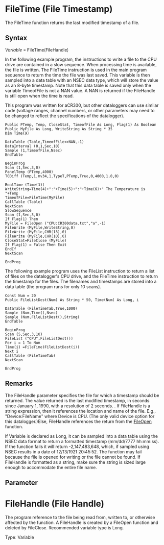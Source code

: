 # FileTime (File Timestamp)

The FileTime function returns the last modified timestamp of a file.

## Syntax

_Variable_ = FileTime(FileHandle)

In the following example program, the instructions to write a file to the CPU drive are contained in a slow sequence. When processing time is available, the file is written. The FileTime instruction is used in the main program sequence to return the time the file was last saved. This variable is then sampled into a data table with an NSEC data type, which will store the value as an 8-byte timestamp. Note that this data table is saved only when the variable TimeofFile is not a NAN value. A NAN is returned if the FileHandle is still open when the time is read.

This program was written for aCR300, but other dataloggers can use similar code (voltage ranges, channel numbers, or other parameters may need to be changed to reflect the specifications of the datalogger).

```
Public PTemp, Temp, CloseStat, TimeofFile As Long, Flag(1) As Boolean
Public MyFile As Long, WriteString As String * 35
Dim Time(9)

DataTable (Table,TimeofFile<>NAN,-1)
DataInterval (0,1,Sec,10)
Sample (1,TimeofFile,Nsec)
EndTable

BeginProg
Scan (1,Sec,3,0)
PanelTemp (PTemp,4000)
TCDiff (Temp,1,mv34,1,TypeT,PTemp,True,0,4000,1.0,0)

RealTime (Time(1))
WriteString=Time(4)+":"+Time(5)+":"+Time(6)+" The Temperature is "+Temp
TimeofFile=FileTime(MyFile)
CallTable (Table)
NextScan
SlowSequence
Scan (1,Sec,3,0)
If Flag(1) Then
MyFile = FileOpen ("CPU:CR300data.txt","a",-1)
FileWrite (MyFile,WriteString,0)
FileWrite (MyFile,CHR(13),0)
FileWrite (MyFile,CHR(10),0)
CloseStat=FileClose (MyFile)
If Flag(1) = False Then Exit
EndIf
NextScan

EndProg
```

The following example program uses the FileList instruction to return a list of files on the datalogger's CPU drive, and the FileTime instruction to return the timestamp for the files. The filenames and timestamps are stored into a data table (the program runs for only 10 scans).

```
Const Num = 20
Public FileListDest(Num) As String * 50, Time(Num) As Long, i

DataTable (FileTimeTab,True,1000)
Sample (Num,Time(),Nsec)
Sample (Num,FileListDest(),String)
EndTable

BeginProg
Scan (5,Sec,3,10)
FileList ("CPU",FileListDest())
For i = 1 To Num
Time(i) =FileTime(FileListDest(i))
Next i
CallTable (FileTimeTab)
NextScan

EndProg
```

## Remarks

The FileHandle parameter specifies the file for which a timestamp should be returned. The value returned is the last modified timestamp, in seconds since January 1, 1990, with a resolution of 2 seconds. . If FileHandle is a string expression, then it references the location and name of the file. E.g., "Device:FileName" where Device is CPU. (The only valid device option for this datalogger.)Else, FileHandle references the return from the [FileOpen](fileopen.md) function.

If Variable is declared as Long, it can be sampled into a data table using the NSEC data format to return a formatted timestamp (mm/dd/7777 hh:mm:ss). If the function fails it will return -2,147,483,648, which, if sampled using NSEC results in a date of 12/13/1921 20:45:52. The function may fail because the file is opened for writing or the file cannot be found. If FileHandle is formatted as a string, make sure the string is sized large enough to accommodate the entire file name.

## Parameter

# FileHandle (File Handle)

The program reference to the file being read from, written to, or otherwise affected by the function. A FileHandle is created by a FileOpen function and deleted by FileClose. Recommended variable type is Long.

Type: Variable
